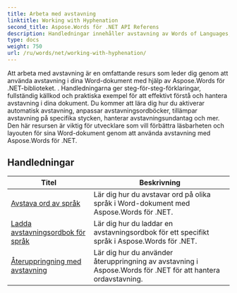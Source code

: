 ```yaml
---
title: Arbeta med avstavning
linktitle: Working with Hyphenation
second_title: Aspose.Words för .NET API Referens
description: Handledningar innehåller avstavning av Words of Languages, ladda avstavningsordbok för språk och avstavningsuppringning med Aspose.Words för .NET.
type: docs
weight: 750
url: /ru/words/net/working-with-hyphenation/
---
```

Att arbeta med avstavning är en omfattande resurs som leder dig genom att använda avstavning i dina Word-dokument med hjälp av Aspose.Words för .NET-biblioteket. . Handledningarna ger steg-för-steg-förklaringar, fullständig källkod och praktiska exempel för att effektivt förstå och hantera avstavning i dina dokument. Du kommer att lära dig hur du aktiverar automatisk avstavning, anpassar avstavningsordböcker, tillämpar avstavning på specifika stycken, hanterar avstavningsundantag och mer. Den här resursen är viktig för utvecklare som vill förbättra läsbarheten och layouten för sina Word-dokument genom att använda avstavning med Aspose.Words för .NET.

 ## Handledningar
| Titel | Beskrivning |
| --- | --- |
| [Avstava ord av språk](./hyphenate-words-of-languages/) | Lär dig hur du avstavar ord på olika språk i Word-dokument med Aspose.Words för .NET. |
| [Ladda avstavningsordbok för språk](./load-hyphenation-dictionary-for-language/) |Lär dig hur du laddar en avstavningsordbok för ett specifikt språk i Aspose.Words för .NET. |
| [Återuppringning med avstavning](./hyphenation-callback/) | Lär dig hur du använder återuppringning av avstavning i Aspose.Words för .NET för att hantera ordavstavning. |